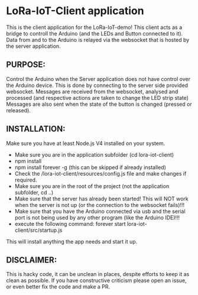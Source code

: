 LoRa-IoT-Client application
===========================
This is the client application for the LoRa-IoT-demo!
This client acts as a bridge to controll the Arduino (and the LEDs and Button connected to it).
Data from and to the Arduino is relayed via the websocket that is hosted by the server application.

PURPOSE:
--------
Control the Arduino when the Server application does not have control over the Arduino device. This is done by connecting to the server side provided websocket.
Messages are received from the websocket, analysed and processed (and respective actions are taken to change the LED strip state)
Messages are also sent when the state of the button is changed (pressed or released).

INSTALLATION:
-------------
Make sure you have at least Node.js V4 installed on your system.

- Make sure you are in the application subfolder (cd lora-iot-client)
- npm install
- npm install forever -g (this can be skipped if already installed)
- Check the /lora-iot-client/resources/config.js file and make changes if required.
- Make sure you are in the root of the project (not the application subfolder, cd ..)
- Make sure that the server has already been started! This will NOT work when the server is not up (or the connection to the websocket fails)!!!
- Make sure that you have the Arduino connected via usb and the serial port is not being used by any other program (like the Arduino IDE)!!!
- execute the following command: forever start lora-iot-client/src/startup.js

This will install anything the app needs and start it up.

DISCLAIMER:
-----------
This is hacky code, it can be unclean in places, despite efforts to keep it as clean as possible.
If you have constructive criticism please open an issue, or even better fix the code and make a PR.